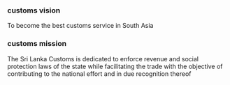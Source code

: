 ### customs vision 

To become the best customs service in South Asia

### customs mission 
The Sri Lanka Customs is dedicated to enforce revenue and social protection laws of the state while facilitating the trade with the objective of contributing to the national effort and in due recognition thereof


